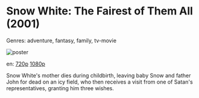 # Snow White: The Fairest of Them All (2001)

Genres: adventure, fantasy, family, tv-movie

![poster](http://image.tmdb.org/t/p/w500/xIjplbyfFDbHsN7ZK40klO5nnUw.jpg)

en:
  [720p](magnet:?xt=urn:btih:B40AA4A9A7C0BFA2D472C85DED05760B59621E3B&tr=udp://glotorrents.pw:6969/announce&tr=udp://tracker.opentrackr.org:1337/announce&tr=udp://torrent.gresille.org:80/announce&tr=udp://tracker.openbittorrent.com:80&tr=udp://tracker.coppersurfer.tk:6969&tr=udp://tracker.leechers-paradise.org:6969&tr=udp://p4p.arenabg.ch:1337&tr=udp://tracker.internetwarriors.net:1337)
  [1080p](magnet:?xt=urn:btih:F15B815B1FD4235497FB3E892048C2A591399971&tr=udp://glotorrents.pw:6969/announce&tr=udp://tracker.opentrackr.org:1337/announce&tr=udp://torrent.gresille.org:80/announce&tr=udp://tracker.openbittorrent.com:80&tr=udp://tracker.coppersurfer.tk:6969&tr=udp://tracker.leechers-paradise.org:6969&tr=udp://p4p.arenabg.ch:1337&tr=udp://tracker.internetwarriors.net:1337)
  


Snow White's mother dies during childbirth, leaving baby Snow and father John for dead on an icy field, who then receives a visit from one of Satan's representatives, granting him three wishes.